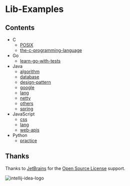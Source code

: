 # Lib-Examples

## Contents

- C
  - [POSIX](c/posix)
  - [the-c-programming-language](c/the-c-programming-language)
- Go
  - [learn-go-with-tests](go/learn-go-with-tests)
- Java
  - [algorithm](java/algorithm)
  - [database](java/database)
  - [design-pattern](java/design-pattern)
  - [google](java/google)
  - [lang](java/lang)
  - [netty](java/netty)
  - [others](java/others)
  - [spring](java/spring)
- JavaScript
  - [css](javascript/css)
  - [lang](javascript/lang)
  - [web-apis](javascript/web-apis)
- Python
  - [practice](python/practice)

## Thanks

Thanks to [JetBrains](https://www.jetbrains.com/?from=lib-examples) for
the [Open Source License](https://www.jetbrains.com/community/opensource/) support.

![intellij-idea-logo](intellij-idea.svg)
